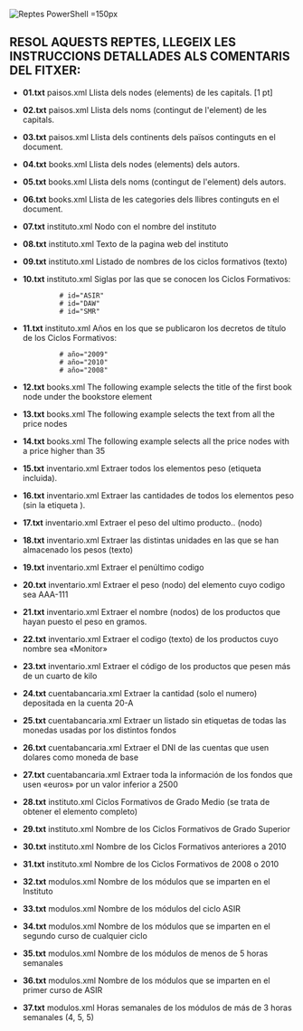 ![Reptes PowerShell  =150px](img/xpath-logo.png)
## RESOL AQUESTS REPTES, LLEGEIX LES INSTRUCCIONS DETALLADES ALS COMENTARIS DEL FITXER:
 - **01.txt** paisos.xml Llista dels nodes (elements) de les capitals. [1 pt]
 - **02.txt** paisos.xml Llista dels noms (contingut de l'element) de les capitals.
 - **03.txt** paisos.xml Llista dels continents dels països continguts en el document.
 - **04.txt** books.xml Llista dels nodes (elements) dels autors.
 - **05.txt** books.xml Llista dels noms (contingut de l'element) dels autors.
 - **06.txt** books.xml Llista de les categories dels llibres continguts en el document.
 - **07.txt** instituto.xml Nodo con el nombre del instituto
 - **08.txt** instituto.xml Texto de la pagina web del instituto
 - **09.txt** instituto.xml Listado de nombres de los ciclos formativos (texto)
 - **10.txt** instituto.xml Siglas por las que se conocen los Ciclos Formativos:
  
                # id="ASIR"
                # id="DAW"
                # id="SMR"
 - **11.txt** instituto.xml Años en los que se publicaron los decretos de título de los Ciclos Formativos:

                # año="2009"
                # año="2010"
                # año="2008"

- **12.txt** books.xml The following example selects the title of the first book node under the bookstore element
- **13.txt** books.xml The following example selects the text from all the price nodes
- **14.txt** books.xml The following example selects all the price nodes with a price higher than 35
- **15.txt** inventario.xml Extraer todos los elementos peso (etiqueta incluida).
- **16.txt** inventario.xml Extraer las cantidades de todos los elementos peso (sin la etiqueta <peso>).
- **17.txt** inventario.xml Extraer el peso del ultimo producto.. (nodo)
- **18.txt** inventario.xml Extraer las distintas unidades en las que se han almacenado los pesos (texto)
- **19.txt** inventario.xml Extraer el penúltimo codigo
- **20.txt** inventario.xml Extraer el peso (nodo) del elemento cuyo codigo sea AAA-111
- **21.txt** inventario.xml Extraer el nombre (nodos) de los productos que hayan puesto el peso en gramos.
- **22.txt** inventario.xml  Extraer el codigo (texto) de los productos cuyo nombre sea «Monitor»
- **23.txt** inventario.xml  Extraer el código de los productos que pesen más de un cuarto de kilo
- **24.txt** cuentabancaria.xml Extraer la cantidad (solo el numero) depositada en la cuenta 20-A
- **25.txt** cuentabancaria.xml Extraer un listado sin etiquetas de todas las monedas usadas por los distintos fondos
- **26.txt** cuentabancaria.xml Extraer el DNI de las cuentas que usen dolares como moneda de base
- **27.txt** cuentabancaria.xml Extraer toda la información de los fondos que usen «euros» por un valor inferior a 2500
- **28.txt** instituto.xml Ciclos Formativos de Grado Medio (se trata de obtener el elemento <ciclo> completo)
- **29.txt** instituto.xml Nombre de los Ciclos Formativos de Grado Superior
- **30.txt** instituto.xml Nombre de los Ciclos Formativos anteriores a 2010
- **31.txt** instituto.xml Nombre de los Ciclos Formativos de 2008 o 2010
- **32.txt** modulos.xml Nombre de los módulos que se imparten en el Instituto
- **33.txt** modulos.xml Nombre de los módulos del ciclo ASIR
- **34.txt** modulos.xml Nombre de los módulos que se imparten en el segundo curso de cualquier ciclo
- **35.txt** modulos.xml Nombre de los módulos de menos de 5 horas semanales
- **36.txt** modulos.xml Nombre de los módulos que se imparten en el primer curso de ASIR
- **37.txt** modulos.xml Horas semanales de los módulos de más de 3 horas semanales (4, 5, 5)